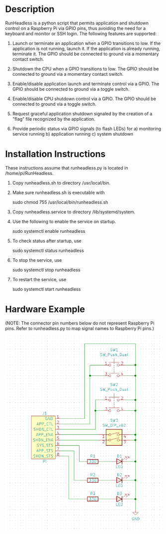 # Description

RunHeadless is a python script that permits application and shutdown control on a
Raspberry Pi via GPIO pins, thus avoiding the need for a keyboard and monitor or
SSH login.  The following features are supported:

1. Launch or terminate an application when a GPIO transitions to low.  If the 
application is not running, launch it.  If the application is already running, 
terminate it.  The GPIO should be connected to ground via a momentary contact 
switch.

2. Shutdown the CPU when a GPIO transitions to low.  The GPIO should be connected to 
ground via a momentary contact switch.

3. Enable/disable application launch and terminate control via a GPIO.  The GPIO 
should be connected to ground via a toggle switch.

4. Enable/disable CPU shutdown control via a GPIO.  The GPIO should be connected to 
ground via a toggle switch.

5. Request graceful application shutdown signaled by the creation of a "flag" file 
recognized by the application.

6. Provide periodic status via GPIO signals (to flash LEDs) for
   a) monitoring service running
   b) application running
   c) system shutdown


# Installation Instructions

These instructions assume that runheadless.py is located in /home/pi/RunHeadless.

1. Copy runheadless.sh to directory /usr/local/bin.

2. Make sure runheadless.sh is executable with

      sudo chmod 755 /usr/local/bin/runheadless.sh

3. Copy runheadless.service to directory /lib/systemd/system.

4. Use the following to enable the service on startup.

      sudo systemctl enable runheadless

5. To check status after startup, use

      sudo systemctl status runheadless

6. To stop the service, use

      sudo systemctl stop runheadless

7. To restart the service, use

      sudo systemctl start runheadless

# Hardware Example

(NOTE: The connector pin numbers below do not represent Raspberry Pi pins.  Refer to runheadless.py to map signal names to Raspberry Pi pins.)

![Control/status circuit](circuit.png)

